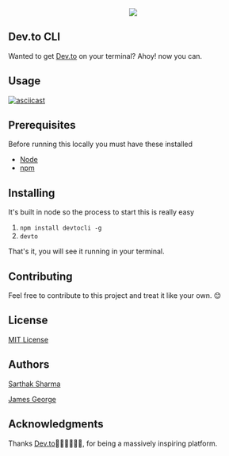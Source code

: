 <div align="center"><img src="https://i.imgur.com/XHprWPp.png"></div>

## Dev.to CLI

Wanted to get [Dev.to](https://www.dev.to/) on your terminal? Ahoy! now you can.

## Usage

[![asciicast](https://asciinema.org/a/279489.svg)](https://asciinema.org/a/279489)

## Prerequisites

Before running this locally you must have these installed

- [Node](https://nodejs.org/)
- [npm](https://www.npmjs.com/)
## Installing

It's built in node so the process to start this is really easy

1. `npm install devtocli -g`
2. `devto`

That's it, you will see it running in your terminal.

## Contributing

Feel free to contribute to this project and treat it like your own. 😊

## License

[MIT License](https://github.com/teamxenox/devtocli/blob/master/LICENSE)

## Authors

[Sarthak Sharma](https://twitter.com/sarthology)

[James George](https://twitter.com/james_madhacks)

## Acknowledgments

Thanks [Dev.to](https://www.dev.to/)👩🏻‍💻👨🏻‍💻, for being a massively inspiring platform.
